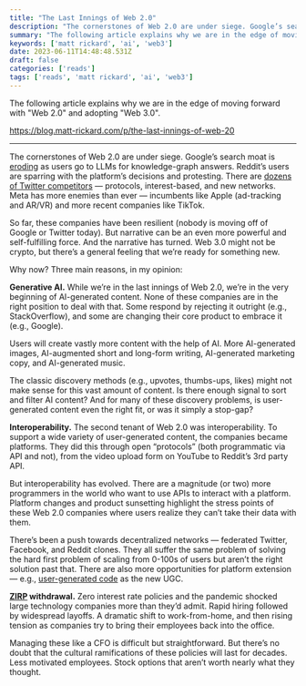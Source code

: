 ```yaml
---
title: "The Last Innings of Web 2.0"
description: "The cornerstones of Web 2.0 are under siege. Google’s search moat is eroding as users go to LLMs for knowledge-graph answers. Reddit’s users are sparring with the platform’s decisions and protesting. There are dozens of Twitter competitors — protocols, interest-based, and new networks. Meta has more enemies than ever — incumbents like Apple (ad-tracking and AR/VR) and more recent companies like TikTok."
summary: "The following article explains why we are in the edge of moving forward with \"Web 2.0\" and adopting \"Web 3.0\"."
keywords: ['matt rickard', 'ai', 'web3']
date: 2023-06-11T14:48:48.531Z
draft: false
categories: ['reads']
tags: ['reads', 'matt rickard', 'ai', 'web3']
---
```


The following article explains why we are in the edge of moving forward with "Web 2.0" and adopting "Web 3.0".

https://blog.matt-rickard.com/p/the-last-innings-of-web-20

---

The cornerstones of Web 2.0 are under siege. Google’s search moat is [eroding](https://matt-rickard.com/will-llms-disrupt-google) as users go to LLMs for knowledge-graph answers. Reddit’s users are sparring with the platform’s decisions and protesting. There are [dozens of Twitter competitors](https://matt-rickard.com/twitter-and-the-idea-maze) — protocols, interest-based, and new networks. Meta has more enemies than ever — incumbents like Apple (ad-tracking and AR/VR) and more recent companies like TikTok.

So far, these companies have been resilient (nobody is moving off of Google or Twitter today). But narrative can be an even more powerful and self-fulfilling force. And the narrative has turned. Web 3.0 might not be crypto, but there’s a general feeling that we’re ready for something new.

Why now? Three main reasons, in my opinion:

**Generative AI.** While we’re in the last innings of Web 2.0, we’re in the very beginning of AI-generated content. None of these companies are in the right position to deal with that. Some respond by rejecting it outright (e.g., StackOverflow), and some are changing their core product to embrace it (e.g., Google).

Users will create vastly more content with the help of AI. More AI-generated images, AI-augmented short and long-form writing, AI-generated marketing copy, and AI-generated music. 

The classic discovery methods (e.g., upvotes, thumbs-ups, likes) might not make sense for this vast amount of content. Is there enough signal to sort and filter AI content? And for many of these discovery problems, is user-generated content even the right fit, or was it simply a stop-gap?

**Interoperability.** The second tenant of Web 2.0 was interoperability. To support a wide variety of user-generated content, the companies became platforms. They did this through open “protocols” (both programmatic via API and not), from the video upload form on YouTube to Reddit’s 3rd party API.

But interoperability has evolved. There are a magnitude (or two) more programmers in the world who want to use APIs to interact with a platform. Platform changes and product sunsetting highlight the stress points of these Web 2.0 companies where users realize they can’t take their data with them.

There’s been a push towards decentralized networks — federated Twitter, Facebook, and Reddit clones. They all suffer the same problem of solving the hard first problem of scaling from 0-100s of users but aren’t the right solution past that. There are also more opportunities for platform extension — e.g., [user-generated code](https://matt-rickard.com/user-generated-code) as the new UGC.

**[ZIRP](https://matt-rickard.com/zero-interest-rate-phenomenon-zirp) withdrawal.** Zero interest rate policies and the pandemic shocked large technology companies more than they’d admit. Rapid hiring followed by widespread layoffs. A dramatic shift to work-from-home, and then rising tension as companies try to bring their employees back into the office. 

Managing these like a CFO is difficult but straightforward. But there’s no doubt that the cultural ramifications of these policies will last for decades. Less motivated employees. Stock options that aren’t worth nearly what they thought.